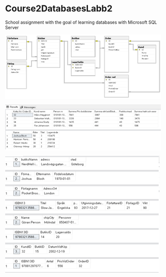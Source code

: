 # Course2DatabasesLabb2
School assignment with the goal of learning databases with Microsoft SQL Server

<a href="https://ibb.co/0sQNHRN"><img src="https://github.com/SebastianWaltilla/ITHS-Course-2-Databases/blob/master/BookStoreDatabaseDiagram.png?raw=true" alt="Titania-Front" border="0"></a>

<a href="https://ibb.co/0sQNHRN"><img src="https://github.com/SebastianWaltilla/ITHS-Course-2-Databases/blob/master/View.png?raw=true" alt="Titania-Front" border="0"></a>

<a href="https://ibb.co/0sQNHRN"><img src="https://github.com/SebastianWaltilla/ITHS-Course-2-Databases/blob/master/selecttop1.png?raw=true" alt="Titania-Front" border="0"></a>
